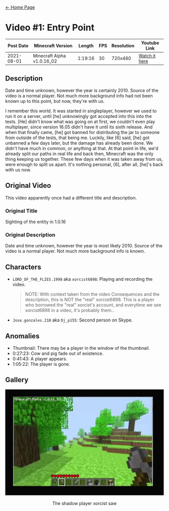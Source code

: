 [← Home Page](../README.md#2-videos)

# Video #1: Entry Point
| Post Date  | Minecraft Version          | Length  | FPS | Resolution | Youtube Link      |
| ---------  | -------------------------- | ------- | --- | ---------- | ----------------- |
| 2021-08-01 | Minecraft Alpha v1.0.16_02 | 1:19:16 | 30  | 720x480    | [Watch it here](https://www.youtube.com/watch?v=-vdMzeM15nQ) |

## Description
Date and time unknown, however the year is certainly 2010.
Source of the video is a normal player.
Not much more background info had not been known up to this point, but now, they're with us.

I remember this world. It was started in singleplayer, however we used to run it on a server, until [he] unknowingly got accepted into this into the tests. [He] didn't know what was going on at first, we couldn't even play multiplayer, since version 16.05 didn't have it until its sixth release. And when that finally came, [he] got banned for distributing the jar to someone from outside of the tests, that being me. Luckily, like [6] said, [he] got unbanned a few days later, but the damage has already been done. We didn't have much in common, or anything at that. At that point in life, we'd already split our paths in real life and back then, Minecraft was the only thing keeping us together. These few days when it was taken away from us, were enough to split us apart. It's nothing personal, [6], after all, [he]'s back with us now.

## Original Video
This video apparently once had a different title and description.

### Original Title
Sighting of the entity in 1.0.16

### Original Description
Date and time unknown, however the year is most likely 2010.
Source of the video is a normal player.
Not much more background info is known.

## Characters
* `LORD_OF_THE_FLIES.1998` aka `xorcist6898`:
  Playing and recording the video.  
  > NOTE: With context taken from the video Consequences and the description, this is NOT the "real" xorcist6898. This is a player who borrowed the "real" xorcist's account, and everytime we see xorcist6898 in a video, it's probably them..
* `Jose.gonzales.210` aka `Dj_p155`:
  Second person on Skype.

## Anomalies
* Thumbnail: There may be a player in the window of the thumbnail.
* 0:27:23: Cow and pig fade out of existence.
* 0:41:43: A player appears.
* 1:05:22: The player is gone.

## Gallery

<div align="center">
  <img src="../assets/screenshots/Vid-01/shadow_player.png" width="800" />
  <p>The shadow player xorcist saw</p>
</div>